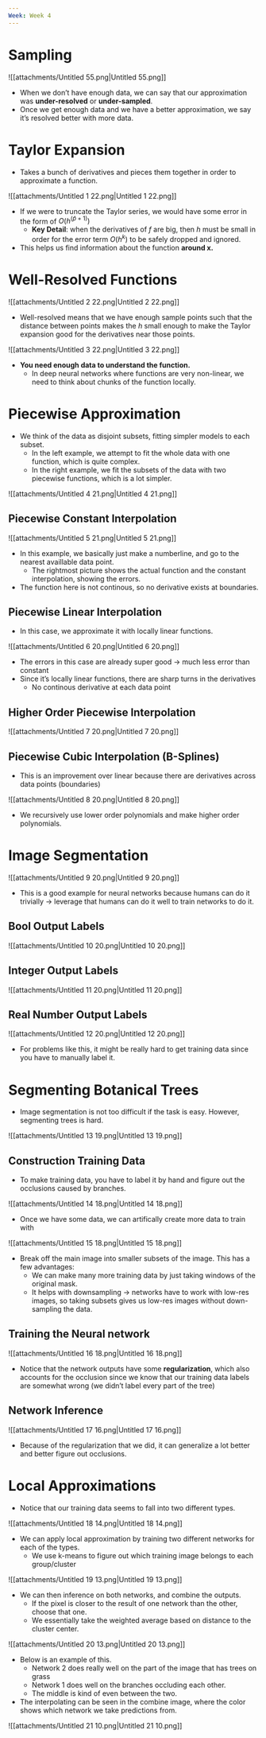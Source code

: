 ```yaml
---
Week: Week 4
---
```

# Sampling

![[attachments/Untitled 55.png|Untitled 55.png]]

- When we don’t have enough data, we can say that our approximation was **under-resolved** or **under-sampled**.
- Once we get enough data and we have a better approximation, we say it’s resolved better with more data.

# Taylor Expansion

- Takes a bunch of derivatives and pieces them together in order to approximate a function.

![[attachments/Untitled 1 22.png|Untitled 1 22.png]]

- If we were to truncate the Taylor series, we would have some error in the form of $O(h^{(\hat{p} + 1)})$﻿
    - **Key Detail**: when the derivatives of $f$﻿ are big, then $h$﻿ must be small in order for the error term $O(h^k)$﻿ to be safely dropped and ignored.
- This helps us find information about the function **around x.**

# Well-Resolved Functions

![[attachments/Untitled 2 22.png|Untitled 2 22.png]]

- Well-resolved means that we have enough sample points such that the distance between points makes the $h$﻿ small enough to make the Taylor expansion good for the derivatives near those points.

![[attachments/Untitled 3 22.png|Untitled 3 22.png]]

- **You need enough data to understand the function.**
    - In deep neural networks where functions are very non-linear, we need to think about chunks of the function locally.

# Piecewise Approximation

- We think of the data as disjoint subsets, fitting simpler models to each subset.
    - In the left example, we attempt to fit the whole data with one function, which is quite complex.
    - In the right example, we fit the subsets of the data with two piecewise functions, which is a lot simpler.

![[attachments/Untitled 4 21.png|Untitled 4 21.png]]

## Piecewise Constant Interpolation

![[attachments/Untitled 5 21.png|Untitled 5 21.png]]

- In this example, we basically just make a numberline, and go to the nearest availlable data point.
    - The rightmost picture shows the actual function and the constant interpolation, showing the errors.
- The function here is not continous, so no derivative exists at boundaries.

## Piecewise Linear Interpolation

- In this case, we approximate it with locally linear functions.

![[attachments/Untitled 6 20.png|Untitled 6 20.png]]

- The errors in this case are already super good → much less error than constant
- Since it’s locally linear functions, there are sharp turns in the derivatives
    - No continous derivative at each data point

## Higher Order Piecewise Interpolation

![[attachments/Untitled 7 20.png|Untitled 7 20.png]]

## Piecewise Cubic Interpolation (B-Splines)

- This is an improvement over linear because there are derivatives across data points (boundaries)

![[attachments/Untitled 8 20.png|Untitled 8 20.png]]

- We recursively use lower order polynomials and make higher order polynomials.

# Image Segmentation

![[attachments/Untitled 9 20.png|Untitled 9 20.png]]

- This is a good example for neural networks because humans can do it trivially → leverage that humans can do it well to train networks to do it.

## Bool Output Labels

![[attachments/Untitled 10 20.png|Untitled 10 20.png]]

## Integer Output Labels

![[attachments/Untitled 11 20.png|Untitled 11 20.png]]

## Real Number Output Labels

![[attachments/Untitled 12 20.png|Untitled 12 20.png]]

- For problems like this, it might be really hard to get training data since you have to manually label it.

# Segmenting Botanical Trees

- Image segmentation is not too difficult if the task is easy. However, segmenting trees is hard.

![[attachments/Untitled 13 19.png|Untitled 13 19.png]]

## Construction Training Data

- To make training data, you have to label it by hand and figure out the occlusions caused by branches.

![[attachments/Untitled 14 18.png|Untitled 14 18.png]]

- Once we have some data, we can artifically create more data to train with

![[attachments/Untitled 15 18.png|Untitled 15 18.png]]

- Break off the main image into smaller subsets of the image. This has a few advantages:
    - We can make many more training data by just taking windows of the original mask.
    - It helps with downsampling → networks have to work with low-res images, so taking subsets gives us low-res images without down-sampling the data.

## Training the Neural network

![[attachments/Untitled 16 18.png|Untitled 16 18.png]]

- Notice that the network outputs have some **regularization**, which also accounts for the occlusion since we know that our training data labels are somewhat wrong (we didn’t label every part of the tree)

## Network Inference

![[attachments/Untitled 17 16.png|Untitled 17 16.png]]

- Because of the regularization that we did, it can generalize a lot better and better figure out occlusions.

# Local Approximations

- Notice that our training data seems to fall into two different types.

![[attachments/Untitled 18 14.png|Untitled 18 14.png]]

- We can apply local approximation by training two different networks for each of the types.
    - We use k-means to figure out which training image belongs to each group/cluster

![[attachments/Untitled 19 13.png|Untitled 19 13.png]]

- We can then inference on both networks, and combine the outputs.
    - If the pixel is closer to the result of one network than the other, choose that one.
    - We essentially take the weighted average based on distance to the cluster center.

![[attachments/Untitled 20 13.png|Untitled 20 13.png]]

- Below is an example of this.
    - Network 2 does really well on the part of the image that has trees on grass
    - Network 1 does well on the branches occluding each other.
    - The middle is kind of even between the two.
- The interpolating can be seen in the combine image, where the color shows which network we take predictions from.

![[attachments/Untitled 21 10.png|Untitled 21 10.png]]